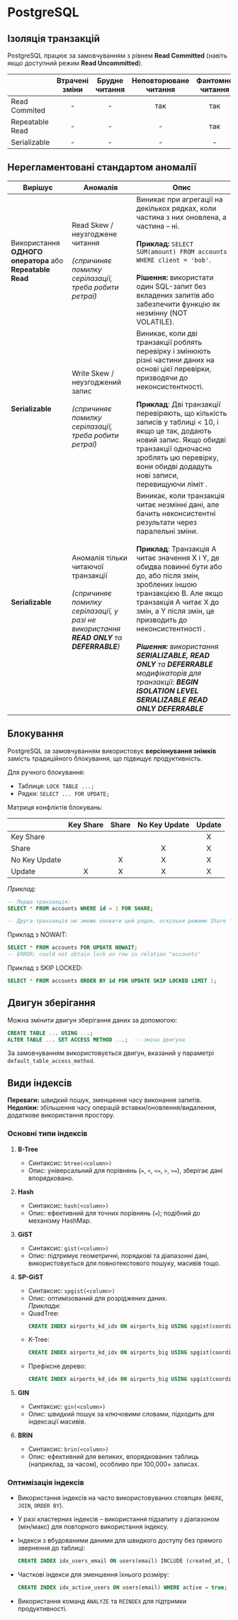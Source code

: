 
# PostgreSQL

## Ізоляція транзакцій

PostgreSQL працює за замовчуванням з рівнем **Read Committed** (навіть якщо доступний режим **Read Uncommitted**).

|                 | Втрачені зміни | Брудне читання | Неповторюване читання | Фантомне читання | Інші аномалії |
| --------------- | :------------: | :------------: | :-------------------: | :--------------: | :-----------: |
| Read Commited   |       -        |       -        |          так          |       так        |      так      |
| Repeatable Read |       -        |       -        |           -           |       так        |      так      |
| Serializable    |       -        |       -        |           -           |        -         |       -       |

## Нерегламентовані стандартом аномалії

| Вирішує                                                   | Аномалія                                                                                                                             | Опис                                                                                                                                                                                                                                                                                                                                                                                                                                                                                                                     |
| --------------------------------------------------------- | ------------------------------------------------------------------------------------------------------------------------------------ | ------------------------------------------------------------------------------------------------------------------------------------------------------------------------------------------------------------------------------------------------------------------------------------------------------------------------------------------------------------------------------------------------------------------------------------------------------------------------------------------------------------------------ |
| Використання **ОДНОГО оператора** або **Repeatable Read** | Read Skew / неузгоджене читання<br><br>_(спричиняє помилку серілазації, треба робити ретраї)_                                        | Виникає при агрегації на декількох рядках, коли частина з них оновлена, а частина – ні. <br><br>**Приклад:** `SELECT SUM(amount) FROM accounts WHERE client = 'bob'`.<br><br>**Рішення:** використати один SQL-запит без вкладених запитів або забезпечити функцію як незмінну (NOT VOLATILE).                                                                                                                                                                                                                           |
| **Serializable**                                          | Write Skew / неузгоджений запис<br><br>_(спричиняє помилку серілазації, треба робити ретраї)_                                        | Виникає, коли дві транзакції роблять перевірку і змінюють різні частини даних на основі цієї перевірки, призводячи до неконсистентності.<br><br>**Приклад**: Дві транзакції перевіряють, що кількість записів у таблиці < 10, і якщо це так, додають новий запис. Якщо обидві транзакції одночасно зроблять цю перевірку, вони обидві додадуть нові записи, перевищуючи ліміт .                                                                                                                                          |
| **Serializable**                                          | Аномалія тільки читаючої транзакції<br><br>_(спричиняє помилку серілазації, у разі не використання **READ ONLY** та **DEFERRABLE**)_ | Виникає, коли транзакція читає незмінні дані, але бачить неконсистентні результати через паралельні зміни.<br><br>**Приклад**: Транзакція A читає значення X і Y, де обидва повинні бути або до, або після змін, зроблених іншою транзакцією B. Але якщо транзакція A читає X до змін, а Y після змін, це призводить до неконсистентності .<br><br>**_Рішення:_** _використання **SERIALIZABLE, READ ONLY** та **DEFERRABLE** модифікаторів для транзакції: **BEGIN ISOLATION LEVEL SERIALIZABLE READ ONLY DEFERRABLE**_ |

## Блокування

PostgreSQL за замовчуванням використовує **версіонування знімків** замість традиційного блокування, що підвищує продуктивність.

Для ручного блокування:
- Таблиця: `LOCK TABLE ...;`
- Рядки: `SELECT ... FOR UPDATE;`

Матриця конфліктів блокувань:

|               | Key Share | Share | No Key Update | Update |
| ------------- | :-------: | :---: | :-----------: | :----: |
| Key Share     |           |       |               |   X    |
| Share         |           |       |       X       |   X    |
| No Key Update |           |   X   |       X       |   X    |
| Update        |     X     |   X   |       X       |   X    |


*Приклад:*

```sql
-- Перша транзакція:
SELECT * FROM accounts WHERE id = 1 FOR SHARE;

-- Друга транзакція не зможе оновити цей рядок, оскільки режими Share та No Key Update несумісні.
```

Приклад з NOWAIT:

```sql
SELECT * FROM accounts FOR UPDATE NOWAIT;
-- ERROR: could not obtain lock on row in relation "accounts"
```

Приклад з SKIP LOCKED:

```sql
SELECT * FROM accounts ORDER BY id FOR UPDATE SKIP LOCKED LIMIT 1;
```

## Двигун зберігання

Можна змінити двигун зберігання даних за допомогою:

```sql
CREATE TABLE ... USING ...;
ALTER TABLE ... SET ACCESS METHOD ...;  -- зміна двигуна
```

За замовчуванням використовується двигун, вказаний у параметрі `default_table_access_method`.

## Види індексів

**Переваги:** швидкий пошук, зменшення часу виконання запитів.  
**Недоліки:** збільшення часу операцій вставки/оновлення/видалення, додаткове використання простору.

### Основні типи індексів

1. **B-Tree**  
   - Синтаксис: `btree(<column>)`  
   - Опис: універсальний для порівнянь (`=`, `<`, `<=`, `>`, `>=`), зберігає дані впорядковано.

2. **Hash**  
   - Синтаксис: `hash(<column>)`  
   - Опис: ефективний для точних порівнянь (`=`); подібний до механізму HashMap.

3. **GiST**  
   - Синтаксис: `gist(<column>)`  
   - Опис: підтримує геометричні, порядкові та діапазонні дані, використовується для повнотекстового пошуку, масивів тощо.

4. **SP-GiST**  
   - Синтаксис: `spgist(<column>)`  
   - Опис: оптимізований для розріджених даних.  
   *Приклади:*  
   - QuadTree:  
     ```sql
     CREATE INDEX airports_kd_idx ON airports_big USING spgist(coordinates);
     ```
   - K-Tree:  
     ```sql
     CREATE INDEX airports_kd_idx ON airports_big USING spgist(coordinates kd_point_ops);
     ```
   - Префіксне дерево:  
     ```sql
     CREATE INDEX airports_kd_idx ON airports_big USING spgist(coordinates text_ops);
     ```

5. **GIN**  
   - Синтаксис: `gin(<column>)`  
   - Опис: швидкий пошук за ключовими словами, підходить для індексації масивів.

6. **BRIN**  
   - Синтаксис: `brin(<column>)`  
   - Опис: ефективний для великих, впорядкованих таблиць (наприклад, за часом), особливо при 100,000+ записах.

### Оптимізація індексів

- Використання індексів на часто використовуваних стовпцях (`WHERE`, `JOIN`, `ORDER BY`).
- У разі кластерних індексів – використання підзапиту з діапазоном (мін/макс) для повторного використання індексу.
- Індекси з вбудованими даними для швидкого доступу без прямого звернення до таблиці:

  ```sql
  CREATE INDEX idx_users_email ON users(email) INCLUDE (created_at, last_login);
  ```

- Часткові індекси для зменшення їхнього розміру:

  ```sql
  CREATE INDEX idx_active_users ON users(email) WHERE active = true;
  ```

- Використання команд `ANALYZE` та `REINDEX` для підтримки продуктивності.